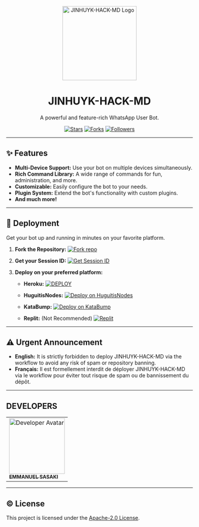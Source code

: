 
<div align="center">
  <img src="https://i.postimg.cc/sx2KY0mS/JINHUYK-MD-V1.jpg" alt="JINHUYK-HACK-MD Logo" width="200"/>
  <h1>JINHUYK-HACK-MD</h1>
  <p>A powerful and feature-rich WhatsApp User Bot.</p>

  <p>
    <a href="https://github.com/jin-hack-creator/JINHUYK-HACK-MD/stargazers"><img alt="Stars" src="https://img.shields.io/github/stars/jin-hack-creator/JINHUYK-HACK-MD?style=for-the-badge&logo=github&color=C4B5FD&logoColor=D9E0EE&labelColor=302D41"/></a>
    <a href="https://github.com/jin-hack-creator/JINHUYK-HACK-MD/network/members"><img alt="Forks" src="https://img.shields.io/github/forks/jin-hack-creator/JINHUYK-HACK-MD?style=for-the-badge&logo=github&color=B5E8E0&logoColor=D9E0EE&labelColor=302D41"/></a>
    <a href="https://github.com/jin-hack-creator?tab=followers"><img alt="Followers" src="https://img.shields.io/github/followers/jin-hack-creator?style=for-the-badge&logo=github&color=F5A97F&logoColor=D9E0EE&labelColor=302D41"/></a>
  </p>
</div>

---

## ✨ Features

- **Multi-Device Support:** Use your bot on multiple devices simultaneously.
- **Rich Command Library:** A wide range of commands for fun, administration, and more.
- **Customizable:** Easily configure the bot to your needs.
- **Plugin System:** Extend the bot's functionality with custom plugins.
- **And much more!**

---

## 🚀 Deployment

Get your bot up and running in minutes on your favorite platform.

1.  **Fork the Repository:**
    <a href="https://github.com/jin-hack-creator/JINHUYK-HACK-MD/fork" target="_blank"><img alt="Fork repo" src="https://img.shields.io/badge/Fork%20Repo-black?style=for-the-badge&logo=git&logoColor=white"/></a>

2.  **Get your Session ID:**
    <a href="https://jinhuyk-pairing-server.onrender.com/" target="_blank"><img alt="Get Session ID" src="https://img.shields.io/badge/Get%20Session%20ID-blue?style=for-the-badge&logo=opencv&logoColor=white"/></a>

3.  **Deploy on your preferred platform:**

    - **Heroku:**
      <a href="https://dashboard.heroku.com/new?template=https://github.com/jin-hack-creator/JINHUYK-HACK-MD" target="_blank"><img alt="DEPLOY" src="https://img.shields.io/badge/-DEPLOY%20ON%20HEROKU-purple?style=for-the-badge&logo=heroku&logoColor=white"/></a>

    - **HuguitisNodes:**
      <a href="https://panel.huguitisnodes.host/server/623d1dcf/" target="_blank"><img alt="Deploy on HuguitisNodes" src="https://img.shields.io/badge/-DEPLOY%20ON%20HUGUITIS-blue?style=for-the-badge&logo=server&logoColor=white"/></a>

    - **KataBump:**
      <a href="https://control.katabump.com/server/db762baa/files" target="_blank"><img alt="Deploy on KataBump" src="https://img.shields.io/badge/-DEPLOY%20ON%20KATABUMP-blue?style=for-the-badge&logo=server&logoColor=white"/></a>

    - **Replit:** (Not Recommended)
      <a href="https://github.com/jin-hack-creator/JINHUYK-HACK-MD" target="_blank"><img alt="Replit" src="https://img.shields.io/badge/-Deploy-red?style=for-the-badge&logo=replit&logoColor=white"/></a>

---

## ⚠️ Urgent Announcement

*   **English:** It is strictly forbidden to deploy JINHUYK-HACK-MD via the workflow to avoid any risk of spam or repository banning.
*   **Français:** Il est formellement interdit de déployer JINHUYK-HACK-MD via le workflow pour éviter tout risque de spam ou de bannissement du dépôt.

---

##  DEVELOPERS

<table>
  <tr>
    <td>
      <a href="https://github.com/jin-hack-creator">
        <img src="https://i.imgur.com/1YWlaIx.jpeg" width="150" alt="Developer Avatar"/>
        <br />
        <sub><b>EMMANUEL SASAKI</b></sub>
      </a>
    </td>
  </tr>
</table>

---

## ©️ License

This project is licensed under the [Apache-2.0 License](LICENSE).
